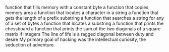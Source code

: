 function that fills memory with a constant byte
a function that copies memory area
a function that locates a character in a string
a function that gets the length of a prefix substring
a function that searches a string for any of a set of bytes
a function that locates a substring
a function that prints the chessboard
a function that prints the sum of the two diagonals of a square matrix if integers
The line of life is a ragged diagonal between duty and desire
My primary goal of hacking was the intellectual curiosity, the seduction of adventure
